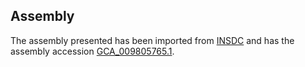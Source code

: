 
Assembly
--------

The assembly presented has been imported from 
[INSDC](http://www.insdc.org) and has the assembly accession
[GCA\_009805765.1](http://www.ebi.ac.uk/ena/data/view/GCA_009805765.1).


